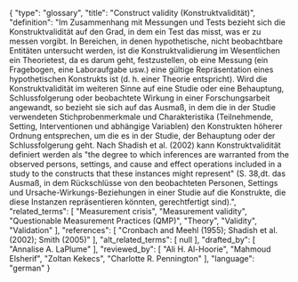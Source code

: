 {
    "type": "glossary",
    "title": "Construct validity (Konstruktvalidität)",
    "definition": "Im Zusammenhang mit Messungen und Tests bezieht sich die Konstruktvalidität auf den Grad, in dem ein Test das misst, was er zu messen vorgibt. In Bereichen, in denen hypothetische, nicht beobachtbare Entitäten untersucht werden, ist die Konstruktvalidierung im Wesentlichen ein Theorietest, da es darum geht, festzustellen, ob eine Messung (ein Fragebogen, eine Laboraufgabe usw.) eine gültige Repräsentation eines hypothetischen Konstrukts ist (d. h. einer Theorie entspricht). Wird die Konstruktvalidität im weiteren Sinne auf eine Studie oder eine Behauptung, Schlussfolgerung oder beobachtete Wirkung in einer Forschungsarbeit angewandt, so bezieht sie sich auf das Ausmaß, in dem die in der Studie verwendeten Stichprobenmerkmale und Charakteristika (Teilnehmende, Setting, Interventionen und abhängige Variablen) den Konstrukten höherer Ordnung entsprechen, um die es in der Studie, der Behauptung oder der Schlussfolgerung geht. Nach Shadish et al. (2002) kann Konstruktvalidität definiert werden als \"the degree to which inferences are warranted from the observed persons, settings, and cause and effect operations included in a study to the constructs that these instances might represent\" (S. 38,dt. das Ausmaß, in dem Rückschlüsse von den beobachteten Personen, Settings und Ursache-Wirkungs-Beziehungen in einer Studie auf die Konstrukte, die diese Instanzen repräsentieren könnten, gerechtfertigt sind).",
    "related_terms": [
        "Measurement crisis",
        "Measurement validity",
        "Questionable Measurement Practices (QMP)",
        "Theory",
        "Validity",
        "Validation"
    ],
    "references": [
        "Cronbach and Meehl (1955); Shadish et al. (2002); Smith (2005)"
    ],
    "alt_related_terms": [
        null
    ],
    "drafted_by": [
        "Annalise A. LaPlume"
    ],
    "reviewed_by": [
        "Ali H. Al-Hoorie",
        "Mahmoud Elsherif",
        "Zoltan Kekecs",
        "Charlotte R. Pennington"
    ],
    "language": "german"
}